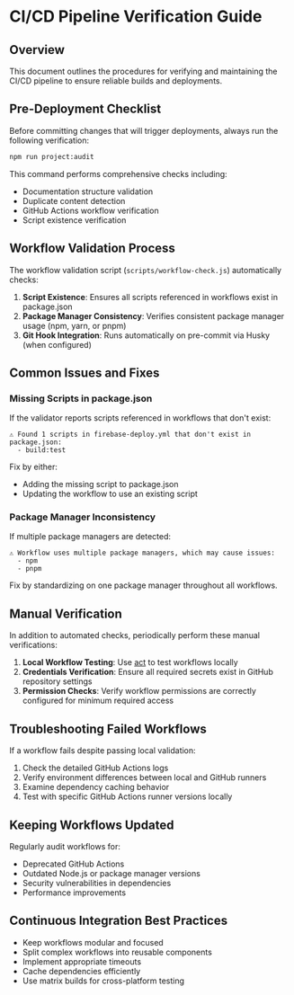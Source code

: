 # CI/CD Pipeline Verification Guide

## Overview

This document outlines the procedures for verifying and maintaining the CI/CD pipeline to ensure reliable builds and deployments.

## Pre-Deployment Checklist

Before committing changes that will trigger deployments, always run the following verification:

```bash
npm run project:audit
```

This command performs comprehensive checks including:
- Documentation structure validation
- Duplicate content detection
- GitHub Actions workflow verification
- Script existence verification

## Workflow Validation Process

The workflow validation script (`scripts/workflow-check.js`) automatically checks:

1. **Script Existence**: Ensures all scripts referenced in workflows exist in package.json
2. **Package Manager Consistency**: Verifies consistent package manager usage (npm, yarn, or pnpm)
3. **Git Hook Integration**: Runs automatically on pre-commit via Husky (when configured)

## Common Issues and Fixes

### Missing Scripts in package.json

If the validator reports scripts referenced in workflows that don't exist:

```
⚠️ Found 1 scripts in firebase-deploy.yml that don't exist in package.json:
  - build:test
```

Fix by either:
- Adding the missing script to package.json
- Updating the workflow to use an existing script

### Package Manager Inconsistency

If multiple package managers are detected:

```
⚠️ Workflow uses multiple package managers, which may cause issues:
  - npm
  - pnpm
```

Fix by standardizing on one package manager throughout all workflows.

## Manual Verification

In addition to automated checks, periodically perform these manual verifications:

1. **Local Workflow Testing**: Use [act](https://github.com/nektos/act) to test workflows locally
2. **Credentials Verification**: Ensure all required secrets exist in GitHub repository settings
3. **Permission Checks**: Verify workflow permissions are correctly configured for minimum required access

## Troubleshooting Failed Workflows

If a workflow fails despite passing local validation:

1. Check the detailed GitHub Actions logs
2. Verify environment differences between local and GitHub runners
3. Examine dependency caching behavior
4. Test with specific GitHub Actions runner versions locally

## Keeping Workflows Updated

Regularly audit workflows for:

- Deprecated GitHub Actions
- Outdated Node.js or package manager versions
- Security vulnerabilities in dependencies
- Performance improvements

## Continuous Integration Best Practices

- Keep workflows modular and focused
- Split complex workflows into reusable components
- Implement appropriate timeouts
- Cache dependencies efficiently
- Use matrix builds for cross-platform testing 
